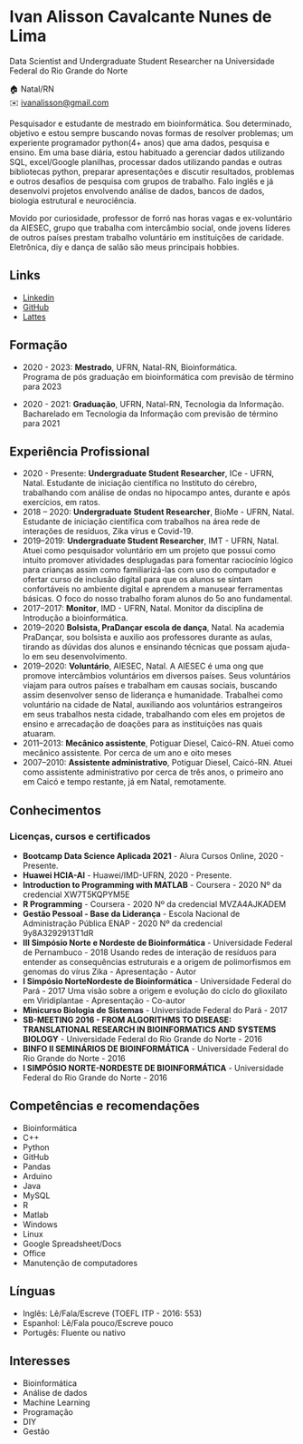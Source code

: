 # Ivan Alisson Cavalcante Nunes de Lima

Data Scientist and Undergraduate Student Researcher na Universidade Federal do Rio Grande do Norte

:house:    Natal/RN <br>
:envelope:  ivanalisson@gmail.com

Pesquisador e estudante de mestrado em bioinformática. Sou determinado, objetivo e estou sempre buscando novas formas de resolver problemas; um experiente programador python(4+ anos) que ama dados, pesquisa e ensino.
Em uma base diária, estou habituado a gerenciar dados utilizando SQL, excel/Google planilhas, processar dados utilizando pandas e outras bibliotecas python, preparar apresentações e discutir resultados, problemas e outros desafios de pesquisa com grupos de trabalho. Falo inglês e já desenvolvi projetos envolvendo análise de dados,  bancos de dados, biologia estrutural e neurociência.

Movido por curiosidade, professor de forró nas horas vagas e ex-voluntário da AIESEC, grupo que trabalha com intercâmbio social, onde jovens líderes de outros países prestam trabalho voluntário em instituições de caridade. Eletrônica, diy e dança de salão são meus principais hobbies.

## Links
*  [Linkedin](https://www.linkedin.com/in/ivan-alisson-cavalcante-nunes-de-lima-76964991/)
*  [GitHub](https://github.com/bombermal/)
*  [Lattes](http://lattes.cnpq.br/6499865707489358/)

## Formação

- 2020 - 2023: **Mestrado**, UFRN, Natal-RN, Bioinformática.<br>
Programa de pós graduação em bioinformática com previsão de término para 2023

- 2020 - 2021: **Graduação**, UFRN, Natal-RN, Tecnologia da Informação.<br>
Bacharelado em Tecnologia da Informação com previsão de término para 2021

## Experiência Profissional
- 2020 - Presente: **Undergraduate Student Researcher**, ICe - UFRN, Natal.
Estudante de iniciação científica no Instituto do cérebro, trabalhando com análise de ondas no hipocampo antes, durante e após exercícios, em ratos.
- 2018 – 2020: **Undergraduate Student Researcher**, BioMe - UFRN, Natal.
Estudante de iniciação científica com trabalhos na área rede de interações de resíduos, Zika vírus e Covid-19.
- 2019–2019: **Undergraduate Student Researcher**, IMT - UFRN, Natal.
Atuei como pesquisador voluntário em um projeto que possui como intuito promover atividades desplugadas para fomentar raciocínio lógico para crianças assim como familiarizá-las com uso do computador e ofertar curso de inclusão digital para que os alunos se sintam confortáveis no ambiente digital e aprendem a manusear ferramentas básicas. O foco do nosso trabalho foram alunos do 5o ano fundamental.
- 2017–2017: **Monitor**, IMD - UFRN, Natal.
Monitor da disciplina de Introdução a bioinformática.
- 2019–2020 **Bolsista, PraDançar escola de dança**, Natal.
Na academia PraDançar, sou bolsista e auxilio aos professores durante as aulas, tirando as dúvidas dos alunos e ensinando técnicas que possam ajuda-lo em seu desenvolvimento.
- 2019–2020: **Voluntário**, AIESEC, Natal.
A AIESEC é uma ong que promove intercâmbios voluntários em diversos países. Seus voluntários viajam para outros países e trabalham em causas sociais, buscando assim desenvolver senso de liderança e humanidade. Trabalhei como voluntário na cidade de Natal, auxiliando aos voluntários estrangeiros em seus trabalhos nesta cidade, trabalhando com eles em projetos de ensino e arrecadação de doações para as instituições nas quais atuaram.
- 2011–2013: **Mecânico assistente**, Potiguar Diesel, Caicó-RN.
Atuei como mecânico assistente. Por cerca de um ano e oito meses
- 2007–2010: **Assistente administrativo**, Potiguar Diesel, Caicó-RN.
Atuei como assistente administrativo por cerca de três anos, o primeiro ano em Caicó e tempo restante, já em Natal, remotamente.

## Conhecimentos

### Licenças, cursos e certificados
* **Bootcamp Data Science Aplicada 2021** - Alura Cursos Online, 2020 - Presente.
* **Huawei HCIA-AI** - Huawei/IMD-UFRN, 2020 - Presente.
* **Introduction to Programming with MATLAB** - Coursera - 2020
Nº da credencial XW7T5KQPYM5E
* **R Programming** - Coursera - 2020
Nº da credencial MVZA4AJKADEM
* **Gestão Pessoal - Base da Liderança** - Escola Nacional de Administração Pública ENAP - 2020
Nº da credencial 9y8A3292913T1dR
* **III Simpósio Norte e Nordeste de Bioinformática** - Universidade Federal de Pernambuco - 2018
Usando redes de interação de resíduos para entender as consequências estruturais e a origem de polimorfismos em genomas do vírus Zika - Apresentação - Autor
* **I Simpósio NorteNordeste de Bioinformática** - Universidade Federal do Pará - 2017
Uma visão sobre a origem e evolução do ciclo do glioxilato em Viridiplantae - Apresentação - Co-autor
* **Minicurso Biologia de Sistemas** - Universidade Federal do Pará - 2017
* **SB-MEETING 2016 - FROM ALGORITHMS TO DISEASE: TRANSLATIONAL RESEARCH IN BIOINFORMATICS AND SYSTEMS BIOLOGY** - Universidade Federal do Rio Grande do Norte - 2016
* **BINFO II SEMINÁRIOS DE BIOINFORMÁTICA** - Universidade Federal do Rio Grande do Norte - 2016
* **I SIMPÓSIO NORTE-NORDESTE DE BIOINFORMÁTICA** - Universidade Federal do Rio Grande do Norte - 2016

## Competências e recomendações
* Bioinformática
* C++
* Python 
* GitHub
* Pandas
* Arduino
* Java
* MySQL
* R
* Matlab
* Windows
* Linux
* Google Spreadsheet/Docs
* Office
* Manutenção de computadores

## Línguas
 - Inglês: Lê/Fala/Escreve (TOEFL ITP - 2016: 553)
 - Espanhol: Lê/Fala pouco/Escreve pouco
 - Portugês: Fluente ou nativo

## Interesses
* Bioinformática
* Análise de dados
* Machine Learning
* Programação
* DIY
* Gestão
